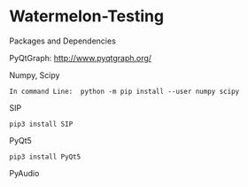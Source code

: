 # Watermelon-Testing

Packages and Dependencies

PyQtGraph:
  http://www.pyqtgraph.org/
  
  Numpy, Scipy
  
    In command Line:  python -m pip install --user numpy scipy
    
  SIP
  
    pip3 install SIP
    
  PyQt5
  
    pip3 install PyQt5
    
  PyAudio
